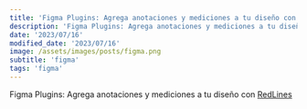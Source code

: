 ```yaml
---
title: 'Figma Plugins: Agrega anotaciones y mediciones a tu diseño con RedLines'
description: 'Figma Plugins: Agrega anotaciones y mediciones a tu diseño con RedLines.'
date: '2023/07/16'
modified_date: '2023/07/16'
image: /assets/images/posts/figma.png
subtitle: 'figma'
tags: 'figma'
---
```


Figma Plugins: Agrega anotaciones y mediciones a tu diseño con [RedLines](https://www.figma.com/community/plugin/781354942292031141/Redlines)

